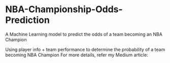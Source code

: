 # NBA-Championship-Odds-Prediction
A Machine Learning model to predict the odds of a team becoming an NBA Champion

Using player info + team performance to determine the probability of a team becoming NBA Champion
For more details, refer my Medium article:
